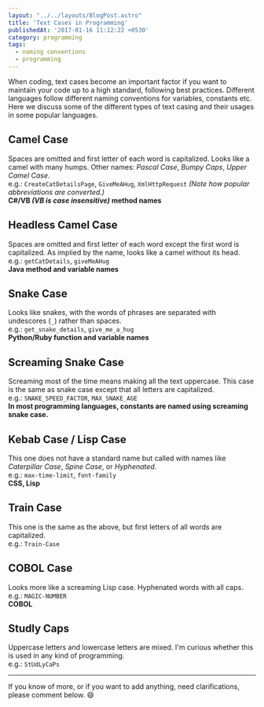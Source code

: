 ```yaml
---
layout: "../../layouts/BlogPost.astro"
title: 'Text Cases in Programming'
publishedAt: '2017-01-16 11:12:22 +0530'
category: programming
tags:
  - naming conventions
  - programming
---
```


When coding, text cases become an important factor if you want to maintain your code up to a high standard, following best practices. Different languages follow different naming conventions for variables, constants etc. Here we discuss some of the different types of text casing and their usages in some popular languages.

## Camel Case  

Spaces are omitted and first letter of each word is capitalized. Looks like a camel with many humps. Other names: _Pascal Case_, _Bumpy Caps_, _Upper Camel Case_.  
e.g.: `CreateCatDetailsPage`, `GiveMeAHug`, `XmlHttpRequest` _(Note how popular abbreviations are converted.)_  
**C#/VB _(VB is case insensitive)_ method names**  

## Headless Camel Case  

Spaces are omitted and first letter of each word except the first word is capitalized. As implied by the name, looks like a camel without its head.  
e.g.: `getCatDetails`, `giveMeAHug`  
**Java method and variable names**  

## Snake Case  

Looks like snakes, with the words of phrases are separated with undescores (`_`) rather than spaces.  
e.g.: `get_snake_details`, `give_me_a_hug`  
**Python/Ruby function and variable names**  

## Screaming Snake Case  

Screaming most of the time means making all the text uppercase. This case is the same as snake case except that all letters are capitalized.  
e.g.: `SNAKE_SPEED_FACTOR`, `MAX_SNAKE_AGE`  
**In most programming languages, constants are named using screaming snake case.**  

## Kebab Case / Lisp Case

This one does not have a standard name but called with names like _Caterpillar Case_, _Spine Case_, or _Hyphenated_.  
e.g.: `max-time-limit`, `font-family`  
**CSS, Lisp**

## Train Case  

This one is the same as the above, but first letters of all words are capitalized.  
e.g.: `Train-Case`  

## COBOL Case  

Looks more like a screaming Lisp case. Hyphenated words with all caps.  
e.g.: `MAGIC-NUMBER`  
**COBOL**  

## Studly Caps  

Uppercase letters and lowercase letters are mixed. I'm curious whether this is used in any kind of programming.  
e.g.: `StUdLyCaPs`  

---
If you know of more, or if you want to add anything, need clarifications, please comment below. :smile:  

